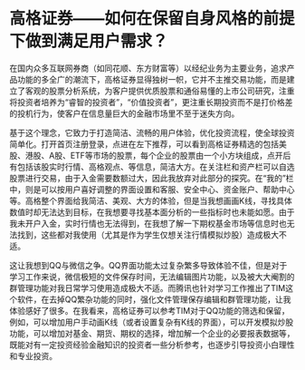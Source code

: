 # 高格证券——如何在保留自身风格的前提下做到满足用户需求？

在国内众多互联网券商（如同花顺、东方财富等）以经纪业务为主要业务，追求产品功能的多全广的潮流下，高格证券显得独树一帜，它并不主推交易功能，而是建立了客观的股票分析系统，为客户提供优质股票和通俗易懂的上市公司研究，注重将投资者培养为“睿智的投资者”，“价值投资者”，更注重长期投资而不是打价格差的投机行为，使客户在信息量巨大的金融市场里不至于迷失方向。

基于这个理念，它致力于打造简洁、流畅的用户体验，优化投资流程，使全球投资简单化。打开首页注册登录，点进在左下推荐，可以看到高格证券精选的包括美股、港股、A股、ETF等市场的股票，每个企业的股票由一个小方块组成，点开后有包括该股实时行情、高格观点、等信息，简洁大方。在关注栏和资产栏可以自选股票进行交易，由于入金需要数额过大，因此我放弃对此部分的探究。在“我的”栏中，则是可以按用户喜好调整的界面设置和客服、安全中心、资金账户、帮助中心等。高格整个界面给我简洁、美观、大方的体验，但是当我想画画K线，寻找具体数值时却无法达到目标，在我想要寻找基本面分析的一些指标时也未能如愿。由于我未开户入金，实时行情也无法得到，在我想了解一下期权基金市场等信息时也无法找到，这些都对我使用（尤其是作为学生仅想关注行情模拟炒股）造成极大不适。

这让我想到QQ与微信之争。QQ界面功能太过复杂繁多导致体验不佳，但是对于学习工作来说，微信极短的文件保存时间，无法编辑图片功能，以及被大大阉割的群管理功能对我日常学习使用造成极大不适。而腾讯也针对学习工作推出了TIM这个软件，在去掉QQ繁杂功能的同时，强化文件管理保存编辑和群管理功能，让我体验感好了很多。在我看来，高格证券可以参考TIM对于QQ功能的筛选和保留，例如，可以增加用户手动画K线（或者设置复杂有K线的界面），可以开发模拟炒股功能，可以增加对基金、期货、期权的选择，增加解一个企业的必要报表数据等，既能对有一定投资经验金融知识的投资者一些分析参考，也逐步引导投资小白理性和专业投资。